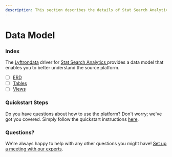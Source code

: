```yaml
---
description: This section describes the details of Stat Search Analytics ERD, Tables, and Views.
---
```


# Data Model

### Index

The  [Lyftrondata](https://www.lyftrondata.com/) driver for [Stat Search Analytics](https://www.lyftrondata.com/integration/stat-search-analytics/)[ ](https://www.lyftrondata.com/integration/stat-search-analytics/)provides a data model that enables you to better understand the source platform.

* [ ] [ERD](../../../marketing-analytics/stat-search-analytics/data-model/erd.md)
* [ ] [Tables](../../../marketing-analytics/stat-search-analytics/data-model/tables.md)
* [ ] [Views](../../../marketing-analytics/stat-search-analytics/data-model/views.md)

### Quickstart Steps

Do you have questions about how to use the platform? Don't worry; we've got you covered. Simply follow the quickstart instructions [here](../../../../quickstart-steps.md).

### Questions? <a href="#questions" id="questions"></a>

We're always happy to help with any other questions you might have! [Set up a meeting with our experts](https://www.lyftrondata.com/book-a-meeting/).

